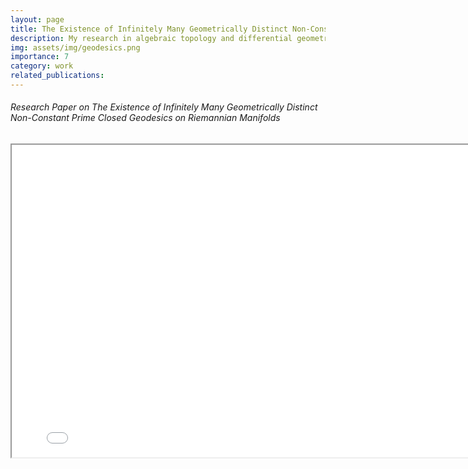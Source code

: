 ```yaml
---
layout: page
title: The Existence of Infinitely Many Geometrically Distinct Non-Constant Prime Closed Geodesics on Riemannian Manifolds
description: My research in algebraic topology and differential geometry for the Science Talent Search.
img: assets/img/geodesics.png
importance: 7
category: work
related_publications: 
---
```


<!-- Every project has a beautiful feature showcase page.
It's easy to include images in a flexible 3-column grid format.
Make your photos 1/3, 2/3, or full width.

To give your project a background in the portfolio page, just add the img tag to the front matter like so:

    ---
    layout: page
    title: project
    description: a project with a background image
    img: /assets/img/12.jpg
    --- -->
<div class="caption">
    <body>
    <center>
        <!-- <h1 style="color: DodgerBlue">Macroeconomic Asset Divergence Model</h1> -->
        <h6 align="left">Research Paper on The Existence of Infinitely Many Geometrically Distinct Non-Constant Prime Closed Geodesics on Riemannian Manifolds</h6>
        <iframe src="../1808.04017.pdf" 
                width="800"
                height="500">
        </iframe>
    </center>
</body>
</div>

